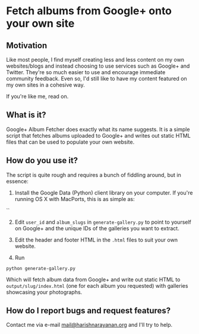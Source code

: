 Fetch albums from Google+ onto your own site
============================================

Motivation
----------

Like most people, I find myself creating less and less content on my
own websites/blogs and instead choosing to use services such as
Google+ and Twitter. They're so much easier to use and encourage
immediate community feedback. Even so, I'd still like to have my
content featured on my own sites in a cohesive way.

If you're like me, read on.

What is it?
----------

Google+ Album Fetcher does exactly what its name suggests. It is a
simple script that fetches albums uploaded to Google+ and writes out
static HTML files that can be used to populate your own website.

How do you use it?
------------------

The script is quite rough and requires a bunch of fiddling around,
but in essence:

1. Install the Google Data (Python) client library on your
computer. If you're running OS X with MacPorts, this is as simple as:

``

2. Edit `user_id` and `album_slugs` in `generate-gallery.py` to point
to yourself on Google+ and the unique IDs of the galleries you want to
extract.

3. Edit the header and footer HTML in the `.html` files to suit your
own website.

4. Run

`python generate-gallery.py`

Which will fetch album data from Google+ and write out static HTML to
`output/slug/index.html` (one for each album you requested) with
galleries showcasing your photographs.

How do I report bugs and request features?
------------------------------------------

Contact me via e-mail <mail@harishnarayanan.org> and I'll try to help.
